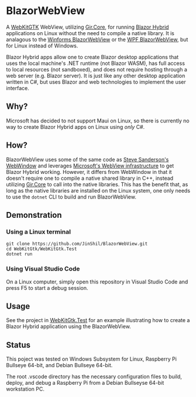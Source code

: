 # BlazorWebView
A [WebKitGTK](https://webkitgtk.org/) WebView, utilizing [Gir.Core](https://gircore.github.io/), for running [Blazor Hybrid](https://learn.microsoft.com/en-us/aspnet/core/blazor/hybrid/) applications on Linux without the need to compile a native library.  It is analagous to the [Winforms BlazorWebView](https://learn.microsoft.com/en-us/dotnet/api/microsoft.aspnetcore.components.webview.windowsforms.blazorwebview) or the [WPF BlazorWebView](https://learn.microsoft.com/en-us/dotnet/api/microsoft.aspnetcore.components.webview.wpf), but for Linux instead of Windows.

Blazor Hybrid apps allow one to create Blazor desktop applications that uses the local machine's .NET runtime (not Blazor WASM), has full access to local resources (not sandboxed), and does not require hosting through a web server (e.g. Blazor server). It is just like any other desktop application written in C#, but uses Blazor and web technologies to implement the user interface.

## Why?
Microsoft has decided to not support Maui on Linux, so there is currently no way to create Blazor Hybrid apps on Linux using *only* C#.

## How?
BlazorWebView uses some of the same code as [Steve Sanderson's WebWindow](https://github.com/SteveSandersonMS/WebWindow) and leverages [Microsoft's WebView infrastructure](https://github.com/dotnet/aspnetcore/tree/main/src/Components/WebView) to get Blazor Hybrid working.  However, it differs from WebWindow in that it doesn't require one to compile a native shared library in C++, instead utilizing [Gir.Core](https://gircore.github.io/) to call into the native libraries.   This has the benefit that, as long as the native libraries are installed on the Linux system, one only needs to use the `dotnet` CLI to build and run BlazorWebView.

## Demonstration

### Using a Linux terminal
```
git clone https://github.com/JinShil/BlazorWebView.git
cd WebKitGtk/WebKitGtk.Test
dotnet run
```

### Using Visual Studio Code
On a Linux computer, simply open this repository in Visual Studio Code and press F5 to start a debug session.

## Usage
See the project in [WebKitGtk.Test](https://github.com/JinShil/BlazorWebView/tree/main/WebKitGtk.Test) for an example illustrating how to create a Blazor Hybrid application using the BlazorWebView.

## Status
This poject was tested on Windows Subsystem for Linux, Raspberry Pi Bullseye 64-bit, and Debian Bullseye 64-bit.  

The root .vscode directory has the necessary configuration files to build, deploy, and debug a Raspberry Pi from a Debian Bullseyse 64-bit workstation PC.
